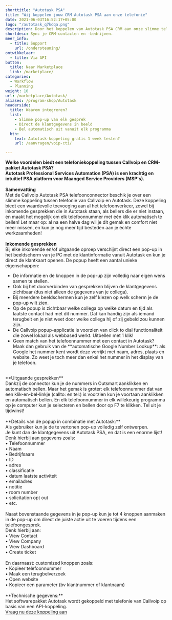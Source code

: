 ```yaml
---
shorttitle: "Autotask PSA"
title: "Wij koppelen jouw CRM Autotask PSA aan onze telefonie"
date: 2021-06-03T16:52:17+05:00
logo: "/autotask_q7kdqa.png"
description: Door het koppelen van Autotask PSA CRM aan onze slimme telefonie werk je een stuk efficienter.
shortdesc: Sync je CRM-contacten en -bedrijven.
meer_info:
  - title: Support
    url: /ondersteuning/
ontwikkelaar:
  - title: Via API
button:
  title: Naar Marketplace
  link: /marketplace/
categories:
  - Workflow
  - Planning
weight: 10
url: /marketplace/Autotask/
aliases: /program-shop/Autotask
headerside:
  title: Waarom integreren?
  list:
    - Slimme pop-up van elk gesprek
    - Direct de klantgegevens in beeld
    - Bel automatisch uit vanuit elk programma
  btn:
    text: Autotask-koppeling gratis 1 week testen?
    url: /aanvragen/voip-cti/

---
```


**Welke voordelen biedt een telefoniekoppeling tussen Callvoip en CRM-pakket Autotask PSA?<br>
Autotask Professional Services Automation (PSA) is een krachtig en intuitief PSA platform voor Maanged Service Providers (MSP's).<br>**
<br>
**Samenvatting**<br>
Met de Callvoip Autotask PSA telefoonconnector beschik je over een slimme koppeling tussen telefonie van Callvoip en Autotask. Deze koppeling biedt een waardevolle toevoeging aan al het telefoonverkeer, zowel bij inkomende gesprekken die in Autotask staan, als bellers die er niet instaan, én maakt het mogelijk om elk telefoonnummer met één klik automatisch te bellen! Let maar op: al na een halve dag wil je dit gemak en comfort niet meer missen, en kun je nog meer tijd besteden aan je échte werkzaamheden!<br>
<br>
**Inkomende gesprekken**<br>
Bij elke inkomende en/of uitgaande oproep verschijnt direct een pop-up in het beeldscherm van je PC met de klantinformatie vanuit Autotask en kun je direct de klantkaart openen. De popup heeft een aantal unieke eigenschappen: <br>
<div class="usp-list">
<ul>
<li>De informatie en de knoppen in de pop-up zijn volledig naar eigen wens samen te stellen.</li>
<li>Ook bij het doorverbinden van gesprekken blijven de klantgegevens zichtbaar (dus niet alleen de gegevens van je collega).</li>
<li>Bij meerdere beeldschermen kun je zelf kiezen op welk scherm je de pop-up wilt zien.</li>
<li>Op de popup is zichtbaar welke collega op welke datum en tijd als laatste contact had met dit nummer. Dat kan handig zijn als iemand terugbelt en je niet weet door welke collega hij of zij gebeld zou kunnen zijn.</li>
<li>De Callvoip popup-applicatie is voorzien van click to dial functionaliteit die zowel lokaal als webbased werkt. Uitbellen met 1 klik!</li>
<li>Geen match van het telefoonnummer met een contact in Autotask? Maak dan gebruik van de **automatische Google Number Lookup**: als Google het nummer kent wordt deze verrijkt met naam, adres, plaats en website. Zo weet je toch meer dan enkel het nummer in het display van je telefoon.</li>
</ul>
</div>
<br>
**Uitgaande gesprekken**<br>
Dankzij de connector kun je de nummers in Outsmart aanklikken en automatisch bellen. Maar het gemak is groter: elk telefoonnummer dat van een klik-en-bel-linkje (callto: en tel:) is voorzien kun je voortaan aanklikken en automatisch bellen. En elk telefoonnummer in elk willekeurig programma op je computer kun je selecteren en bellen door op F7 te klikken. Tel uit je tijdwinst! <br>
<br>
**Details van de popup in combinatie met Autotask:**<br>
Als gebruiker kun je de te vertonen pop-up volledig zelf ontwerpen. <br>
Je kunt dan de klantgegevens uit Autotask PSA, en dat is een enorme lijst! Denk hierbij aan gegevens zoals: <br>
• Telefoonnummer <br>
• Naam <br>
• Bedrijfsaam <br>
• ID <br>
• adres <br>
• classificatie <br>
• datum laatste activiteit <br>
• emailadres <br>
• notitie <br>
• room number <br>
• solicitation opt out <br>
• etc. <br>
<br>
Naast bovenstaande gegevens in je pop-up kun je tot 4 knoppen aanmaken in de pop-up om direct de juiste actie uit te voeren tijdens een telefoongesprek. <br>
Denk hierbij aan:<br>
• View Contact<br>
• View Company<br>
• View Dashboard<br>
• Create ticket<br>
<br>
En daarnaast: customized knoppen zoals: <br>
• Kopieer telefoonnummer<br>
• Maak een terugbelverzoek<br>
• Open website <br>
• Kopieer een parameter (bv klantnummer of klantnaam) <br>
<br>
**Technische gegevens:**<br>
Het softwarepakket Autotask wordt gekoppeld met telefonie van Callvoip op basis van een API-koppeling.<br> 
<a href="/aanvragen/voip-cti/" class="button">Vraag nu deze koppeling aan</a>

